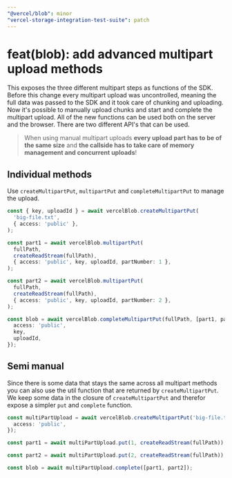 ```yaml
---
"@vercel/blob": minor
"vercel-storage-integration-test-suite": patch
---
```


# feat(blob): add advanced multipart upload methods

This exposes the three different multipart steps as functions of the SDK. Before this change every multipart upload was uncontrolled, meaning the full data was passed to the SDK and it took care of chunking and uploading.
Now it's possible to manually upload chunks and start and complete the multipart upload. All of the new functions can be used both on the server and the browser. There are two different API's that can be used.

> When using manual multipart uploads **every upload part has to be of the same size** and **the callside has to take care of memory management and concurrent uploads**!

## Individual methods

Use `createMultipartPut`, `multipartPut` and `completeMultipartPut` to manage the upload.

```ts
const { key, uploadId } = await vercelBlob.createMultipartPut(
  'big-file.txt',
  { access: 'public' },
);

const part1 = await vercelBlob.multipartPut(
  fullPath,
  createReadStream(fullPath),
  { access: 'public', key, uploadId, partNumber: 1 },
);

const part2 = await vercelBlob.multipartPut(
  fullPath,
  createReadStream(fullPath),
  { access: 'public', key, uploadId, partNumber: 2 },
);

const blob = await vercelBlob.completeMultipartPut(fullPath, [part1, part2], {
  access: 'public',
  key,
  uploadId,
});
```

## Semi manual

Since there is some data that stays the same across all multipart methods you can also use the util function that are returned by `createMultipartPut`. We keep some data in the closure of `createMultipartPut` and therefor expose a simpler `put` and `complete` function.

```ts
const multiPartUpload = await vercelBlob.createMultipartPut('big-file.txt', {
  access: 'public',
});

const part1 = await multiPartUpload.put(1, createReadStream(fullPath));

const part2 = await multiPartUpload.put(2, createReadStream(fullPath));

const blob = await multiPartUpload.complete([part1, part2]);
```

